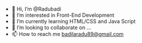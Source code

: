- 👋 Hi, I’m @Radubadi
- 👀 I’m interested in Front-End Development
- 🌱 I’m currently learning HTML/CSS and Java Script
- 💞️ I’m looking to collaborate on ...
- 📫 How to reach me badilaradu89@gmail.com

<!---
Radubadi/Radubadi is a ✨ special ✨ repository because its `README.md` (this file) appears on your GitHub profile.
You can click the Preview link to take a look at your changes.
--->
